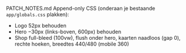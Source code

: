 PATCH_NOTES.md
Append-only CSS (onderaan je bestaande `app/globals.css` plakken):
- Logo 52px behouden
- Hero −30px (links-boven, 600px) behouden
- Shop full-bleed (100vw), flush onder hero, kaarten naadloos (gap 0), rechte hoeken, breedtes 440/480 (mobile 360)
